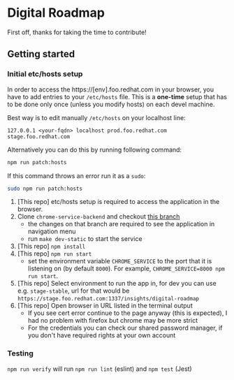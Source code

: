 # Digital Roadmap

First off, thanks for taking the time to contribute!

## Getting started

### Initial etc/hosts setup

In order to access the https://[env].foo.redhat.com in your browser, you have to add entries to your `/etc/hosts` file. This is a **one-time** setup that has to be done only once (unless you modify hosts) on each devel machine.

Best way is to edit manually `/etc/hosts` on your localhost line:

```
127.0.0.1 <your-fqdn> localhost prod.foo.redhat.com stage.foo.redhat.com
```

Alternatively you can do this by running following command:
```bash
npm run patch:hosts
```

If this command throws an error run it as a `sudo`:
```bash
sudo npm run patch:hosts
```

1. [This repo] etc/hosts setup is required to access the application in the browser.
2. Clone `chrome-service-backend` and checkout [this branch](https://github.com/andywaltlova/chrome-service-backend/tree/feat/digital-roadmap-nav)
   * the changes on that branch are required to see the application in navigation menu
   * run `make dev-static` to start the service
3. [This repo] ```npm install```
4. [This repo] ```npm run start```
   * set the environment variable `CHROME_SERVICE` to the port that it is listening on (by default `8000`). For example, `CHROME_SERVICE=8000 npm run start`.
5. [This repo] Select environment to run the app in, for dev you can use e.g. `stage-stable`, url for that would be `https://stage.foo.redhat.com:1337/insights/digital-roadmap`
6. [This repo] Open browser in URL listed in the terminal output
   * If you see cert error continue to the page anyway (this is expected), I had no problem with firefox but chrome may be more strict
   * For the credentials you can check our shared password manager, if you don't have required rights at your own account

### Testing

`npm run verify` will run `npm run lint` (eslint) and `npm test` (Jest)
